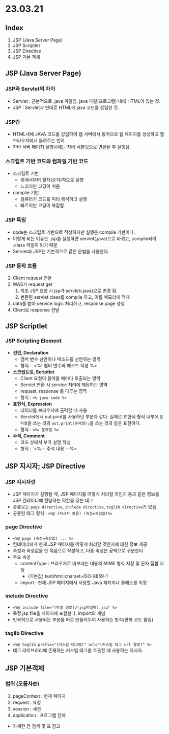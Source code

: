 # 23.03.21

## Index
1. JSP (Java Server Page)
2. JSP Scriptlet
3. JSP Directive
4. JSP 기본 객체

## JSP (Java Server Page)
### JSP과 Servlet의 차이
- Servlet : 근본적으로 .java 파일임. java 파일(프로그램) 내에 HTML이 있는 것.
- JSP : Servlet과 반대로 HTML에 java 코드를 삽입한 것.
### JSP란
- HTML내에 JAVA 코드를 삽입하여 웹 서버에서 동적으로 웹 페이지를 생성하고 웹 브라우저에서 돌려주는 언어
- 자바 서버 페이지 실행시에는 자바 서블릿으로 변환된 후 실행됨.
### 스크립트 기반 코드와 컴파일 기반 코드
- 스크립트 기반
  - 위에서부터 절차(순차)적으로 실행
  - 느리지만 코딩이 쉬움
- complie 기반
  - 컴퓨터가 코드를 미리 해석하고 실행
  - 빠르지만 코딩이 복잡함
### JSP 특징
- code는 스크립트 기반으로 작성하지만 실행은 compile 기반이다.
- 이렇게 되는 이유는 .jsp를 실행하면 servlet(.java)으로 바뀌고, complie되어 .class 파일이 되기 때문
- Servlet과 JSP는 기본적으로 같은 문법을 사용한다.
### JSP 동작 흐름
1. Client request 전달
2. WAS가 request get  
   1. 최초 JSP 요청 시 jsp가 servlet(.java)으로 변경 됨.
   2. 변환된 servlet class를 compile 하고, 이를 메모리에 적재
3. data를 받아 service logic 처리하고, response page 생성
4. Client로 response 전달

## JSP Scriptlet
### JSP Scripting Element
- **선언, Declaration**
  - 멤버 변수 선언이나 메소드를 선언하는 영역
  - 형식 : `<%! 멤버 변수와 메소드 작성 %>
- **스크립트릿, Scriptlet**
  - Client 요청이 들어올 때마다 호출되는 영역
  - Servlet 변환 시 service 처리에 해당하는 영역
  - request, response 를 다루는 영역
  - 형식 : `<% java code %>`
- **표현식, Expression**
  - 데이터를 브라우저에 출력할 때 사용
  - Servlet에서 out.print를 사용하던 부분과 같다. 실제로 표현식 형식 내부에 `문자열`을 쓰는 것과 `out.print(문자열);`을 쓰는 것과 같은 표현이다.
  - 형식 : `<%= 문자열 %>`
- **주석, Comment**
  - 코드 상에서 부가 설명 작성
  - 형식 : `<%-- 주석 내용 --%>

## JSP 지시자; JSP Directive
### JSP 지시자란
- JSP 페이지가 실행될 때, JSP 페이지를 어떻게 처리할 것인지 등과 같은 정보를 JSP 컨테이너에 전달하는 역할을 갖는 태그
- 종류로는 `page directive`, `include directive`, `taglib directive`가 있음
- 공통된 태그 형식 : `<%@ (지시자 종류) (속성=속성값)%>`
### page Directive
- `<%@ page (속성=속성값) ... %>`
- 컨테이너에게 현재 JSP 페이지를 어덯게 처리할 것인지에 대한 정보 제공
- 속성과 속성값을 한 묶음으로 작성하고, 다중 속성은 공백으로 구분한다
- 주요 속성
  - contentType : 브라우저로 내보내는 내용의 MIME 형식 지정 및 문자 집합 지정
    - (기본값) text/html;charset=ISO-8859-1
  - import : 현재 JSP 페이지에서 사용할 Java 패키지나 클래스를 지정
### include Directive
- `<%@ include file="(파일 경로)/(jsp파일명).jsp" %>`
- 특정 jsp file을 페이지에 포함한다. import의 개념
- 반복적으로 사용되는 부분을 따로 만들어두어 사용하는 방식(반복 코드 줄임)
### taglib Directive
- `<%@ taglib prefix="(커스텀 태그명)" url="(커스텀 태그 url 경로)" %>`
- 태그 라이브러리에 존재하는 커스텀 태그를 호출할 때 사용하는 지시자.

## JSP 기본객체
### 범위 (오름차순)
1. pageContext : 현재 페이지
2. request : 요청
3. session : 세션
4. application : 프로그램 전체
- 자세한 건 검색 및 표 참고